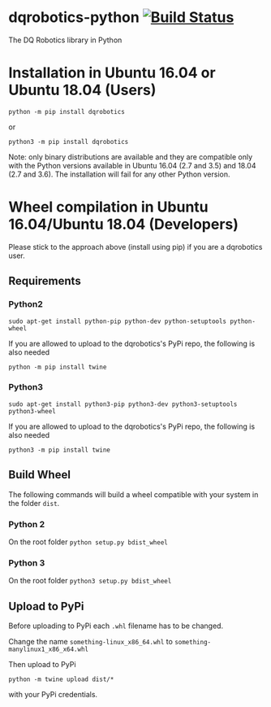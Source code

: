 # dqrobotics-python [![Build Status](https://travis-ci.com/dqrobotics/python.svg?branch=master)](https://travis-ci.com/dqrobotics/python)
The DQ Robotics library in Python

# Installation in Ubuntu 16.04 or Ubuntu 18.04 (Users)

`python -m pip install dqrobotics`

or

`python3 -m pip install dqrobotics`

Note: only binary distributions are available and they are compatible only with the Python versions available in Ubuntu 16.04 (2.7 and 3.5) and 18.04 (2.7 and 3.6). The installation will fail for any other Python version.

# Wheel compilation in Ubuntu 16.04/Ubuntu 18.04 (Developers)

Please stick to the approach above (install using pip) if you are a dqrobotics user.

## Requirements
### Python2
`sudo apt-get install python-pip python-dev python-setuptools python-wheel`

If you are allowed to upload to the dqrobotics's PyPi repo, the following is also needed

`python -m pip install twine`

### Python3
`sudo apt-get install python3-pip python3-dev python3-setuptools python3-wheel`

If you are allowed to upload to the dqrobotics's PyPi repo, the following is also needed

`python3 -m pip install twine`

## Build Wheel
The following commands will build a wheel compatible with your system in the folder `dist`.

### Python 2
On the root folder
`python setup.py bdist_wheel`

### Python 3
On the root folder
`python3 setup.py bdist_wheel`

## Upload to PyPi
Before uploading to PyPi each `.whl` filename has to be changed.

Change the name `something-linux_x86_64.whl` to `something-manylinux1_x86_x64.whl`

Then upload to PyPi

`python -m twine upload dist/*`

with your PyPi credentials.
